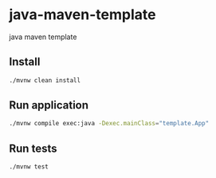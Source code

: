 # java-maven-template

java maven template

## Install

```bash
./mvnw clean install
```

## Run application

```bash
./mvnw compile exec:java -Dexec.mainClass="template.App"
```

## Run tests

```bash
./mvnw test
```
